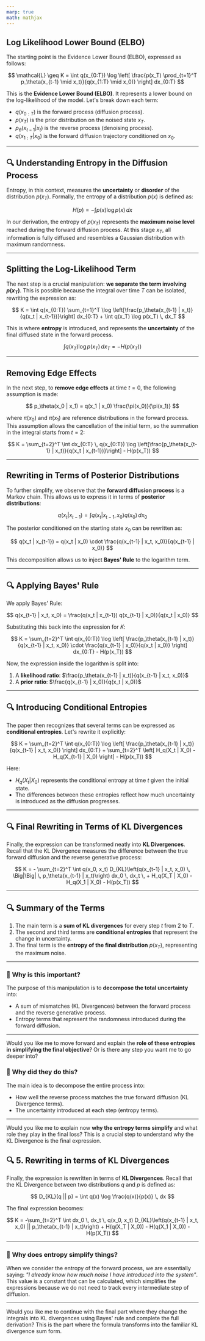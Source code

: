 ```yaml
---
marp: true
math: mathjax
--- 
```


## **Log Likelihood Lower Bound (ELBO)**

The starting point is the Evidence Lower Bound (ELBO), expressed as follows:

$$
\mathcal{L} \geq 
K = \int q(x_{0:T}) \log \left[ \frac{p(x_T) \prod_{t=1}^T p_\theta(x_{t-1} \mid x_t)}{q(x_{1:T} \mid x_0)} \right] dx_{0:T}
$$

This is the **Evidence Lower Bound (ELBO)**. It represents a lower bound on the log-likelihood of the model. Let's break down each term:

* $q(x_{0:T})$ is the forward process (diffusion process).
* $p(x_T)$ is the prior distribution on the noised state $x_T$.
* $p_\theta(x_{t-1} | x_t)$ is the reverse process (denoising process).
* $q(x_{1:T} | x_0)$ is the forward diffusion trajectory conditioned on $x_0$.

---

## 🔍 **Understanding Entropy in the Diffusion Process**

Entropy, in this context, measures the **uncertainty** or **disorder** of the distribution $p(x_T)$. Formally, the entropy of a distribution $p(x)$ is defined as:

$$
H(p) = -\int p(x) \log p(x) \, dx
$$

In our derivation, the entropy of $p(x_T)$ represents the **maximum noise level** reached during the forward diffusion process. At this stage $x_T$, all information is fully diffused and resembles a Gaussian distribution with maximum randomness.

---

## **Splitting the Log-Likelihood Term**

The next step is a crucial manipulation: **we separate the term involving $p(x_T)$**. This is possible because the integral over time $T$ can be isolated, rewriting the expression as:

$$
K = \int q(x_{0:T}) \sum_{t=1}^T \log \left[\frac{p_\theta(x_{t-1} | x_t)}{q(x_t | x_{t-1})}\right] dx_{0:T} + \int q(x_T) \log p(x_T) \, dx_T
$$

This is where **entropy** is introduced, and represents the **uncertainty** of the final diffused state in the forward process.

$$
\int q(x_T) \log p(x_T) \, dx_T = -H(p(x_T))
$$

---


## **Removing Edge Effects**

In the next step, to **remove edge effects** at time $t = 0$, the following assumption is made:

$$
p_\theta(x_0 | x_1) = q(x_1 | x_0) \frac{\pi(x_0)}{\pi(x_1)}
$$

where $\pi(x_0)$ and $\pi(x_1)$ are reference distributions in the forward process. This assumption allows the cancellation of the initial term, so the summation in the integral starts from $t = 2$:

$$
K = \sum_{t=2}^T \int dx_{0:T} \, q(x_{0:T}) \log \left[\frac{p_\theta(x_{t-1} | x_t)}{q(x_t | x_{t-1})}\right] - H(p(x_T))
$$

---

## **Rewriting in Terms of Posterior Distributions**

To further simplify, we observe that the **forward diffusion process** is a Markov chain. This allows us to express it in terms of **posterior distributions**:

$$
q(x_t | x_{t-1}) = \int q(x_t | x_{t-1}, x_0) q(x_0) \, dx_0
$$

The posterior conditioned on the starting state $x_0$ can be rewritten as:

$$
q(x_t | x_{t-1}) = q(x_t | x_0) \cdot \frac{q(x_{t-1} | x_t, x_0)}{q(x_{t-1} | x_0)}
$$

This decomposition allows us to inject **Bayes' Rule** to the logarithm term.

---

## 🔍 **Applying Bayes' Rule**

We apply Bayes' Rule:

$$
q(x_{t-1} | x_t, x_0) = \frac{q(x_t | x_{t-1}) q(x_{t-1} | x_0)}{q(x_t | x_0)}
$$

Substituting this back into the expression for $K$:

$$
K = \sum_{t=2}^T \int q(x_{0:T}) \log \left[ \frac{p_\theta(x_{t-1} | x_t)}{q(x_{t-1} | x_t, x_0)} \cdot \frac{q(x_{t-1} | x_0)}{q(x_t | x_0)} \right] dx_{0:T} - H(p(x_T))
$$

Now, the expression inside the logarithm is split into:

1. A **likelihood ratio**: $\frac{p_\theta(x_{t-1} | x_t)}{q(x_{t-1} | x_t, x_0)}$
2. A **prior ratio**: $\frac{q(x_{t-1} | x_0)}{q(x_t | x_0)}$

---

## 🔍 **Introducing Conditional Entropies**

The paper then recognizes that several terms can be expressed as **conditional entropies**. Let's rewrite it explicitly:

$$
K = \sum_{t=2}^T \int q(x_{0:T}) \log \left[ \frac{p_\theta(x_{t-1} | x_t)}{q(x_{t-1} | x_t, x_0)} \right] dx_{0:T} + \sum_{t=2}^T \left[ H_q(X_t | X_0) - H_q(X_{t-1} | X_0) \right] - H(p(x_T))
$$

Here:

* $H_q(X_t | X_0)$ represents the conditional entropy at time $t$ given the initial state.
* The differences between these entropies reflect how much uncertainty is introduced as the diffusion progresses.

---

## 🔍 **Final Rewriting in Terms of KL Divergences**

Finally, the expression can be transformed neatly into **KL Divergences**. Recall that the KL Divergence measures the difference between the true forward diffusion and the reverse generative process:

$$
K = - \sum_{t=2}^T \int q(x_0, x_t) D_{KL}\left(q(x_{t-1} | x_t, x_0) \, \Big|\Big| \, p_\theta(x_{t-1} | x_t)\right) dx_0 \, dx_t \, + H_q(X_T | X_0) - H_q(X_1 | X_0) - H(p(x_T))
$$

---

## 🔍 **Summary of the Terms**

1. The main term is a **sum of KL divergences** for every step $t$ from 2 to $T$.
2. The second and third terms are **conditional entropies** that represent the change in uncertainty.
3. The final term is the **entropy of the final distribution** $p(x_T)$, representing the maximum noise.

---

### 🚀 **Why is this important?**

The purpose of this manipulation is to **decompose the total uncertainty** into:

* A sum of mismatches (KL Divergences) between the forward process and the reverse generative process.
* Entropy terms that represent the randomness introduced during the forward diffusion.

---

Would you like me to move forward and explain the **role of these entropies in simplifying the final objective**? Or is there any step you want me to go deeper into?


### 🚀 **Why did they do this?**

The main idea is to decompose the entire process into:

* How well the reverse process matches the true forward diffusion (KL Divergence terms).
* The uncertainty introduced at each step (entropy terms).

---

Would you like me to explain now **why the entropy terms simplify** and what role they play in the final loss? This is a crucial step to understand why the KL Divergence is the final expression.


## 🔍 **5. Rewriting in terms of KL Divergences**

Finally, the expression is rewritten in terms of **KL Divergences**. Recall that the KL Divergence between two distributions $q$ and $p$ is defined as:

$$
D_{KL}(q || p) = \int q(x) \log \frac{q(x)}{p(x)} \, dx
$$

The final expression becomes:

$$
K = -\sum_{t=2}^T \int dx_0 \, dx_t \, q(x_0, x_t) D_{KL}\left(q(x_{t-1} | x_t, x_0) || p_\theta(x_{t-1} | x_t)\right) + H(q(X_T | X_0)) - H(q(X_1 | X_0)) - H(p(X_T))
$$

---

### 🚀 **Why does entropy simplify things?**

When we consider the entropy of the forward process, we are essentially saying: *"I already know how much noise I have introduced into the system"*. This value is a constant that can be calculated, which simplifies the expressions because we do not need to track every intermediate step of diffusion.

---

Would you like me to continue with the final part where they change the integrals into KL divergences using Bayes' rule and complete the full derivation? This is the part where the formula transforms into the familiar KL divergence sum form.
